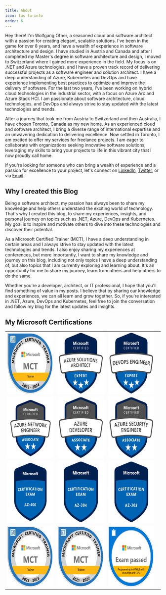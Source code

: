 ```yaml
---
title: About
icon: fas fa-info
order: 6
---
```

Hey there! I'm Wolfgang Ofner, a seasoned cloud and software architect with a passion for creating elegant, scalable solutions. I've been in the game for over 8 years, and have a wealth of experience in software architecture and design. I have studied in Austria and Canada and after I completed my Master's degree in software architecture and design, I moved to Switzerland where I gained more experience in the field. My focus is on .NET and Azure technologies, and I have a proven track record of delivering successful projects as a software engineer and solution architect. I have a deep understanding of Azure, Kubernetes and DevOps and have experience implementing best practices to optimize and improve the delivery of software. For the last two years, I've been working on hybrid cloud technologies in the industrial sector, with a focus on Azure Arc and Azure Stack HCI. I am passionate about software architecture, cloud technologies, and DevOps and always strive to stay updated with the latest technologies and trends.

After a journey that took me from Austria to Switzerland and then Australia, I have chosen Toronto, Canada as my new home. As an experienced cloud and software architect, I bring a diverse range of international expertise and an unwavering dedication to delivering excellence. Now settled in Toronto, I am excited to offer my services for freelance projects. I am eager to collaborate with organizations seeking innovative software solutions, leveraging my skills to bring your projects to life in this vibrant city that I now proudly call home.

 If you're looking for someone who can bring a wealth of experience and a passion for excellence to your project, let's connect on <a href="https://www.linkedin.com/in/wolfgangofner/" target="_blank" rel="noopener">LinkedIn</a>, <a href="https://twitter.com/wolfgang_ofner" target="_blank" rel="noopener">Twitter</a>, or via <a href="mailto:wolfgang@programmingwithwolfgang.com">Email</a> .

## Why I created this Blog

Being a software architect, my passion has always been to share my knowledge and help others understand the exciting world of technology. That's why I created this blog, to share my experiences, insights, and personal journey on topics such as .NET, Azure, DevOps and Kubernetes. My goal is to inspire and motivate others to dive into these technologies and discover their potential.

As a Microsoft Certified Trainer (MCT), I have a deep understanding in certain areas and I always strive to stay updated with the latest technologies and trends. I also enjoy sharing my experiences at conferences, but more importantly, I want to share my knowledge and journey on this blog, including not only topics I have a deep understanding of, but also topics that I am currently exploring and learning about. It's an opportunity for me to share my journey, learn from others and help others to do the same.

Whether you're a developer, architect, or IT professional, I hope that you'll find something of value in my posts. I believe that by sharing our knowledge and experiences, we can all learn and grow together. So, if you're interested in .NET, Azure, DevOps and Kubernetes, feel free to join the conversation and follow my blog for the latest updates and insights.

## My Microsoft Certifications
 
<table class="table-responsive">
   <tbody>
      <tr>
         <td><a href="https://learn.microsoft.com/en-us/certifications/mct-certification" target="_blank" rel="noopener"><img src="/assets/img/author/mct-microsoft-certified-trainer-2024.png" alt="MCT Microsoft Certified Trainer" width="200px" height="200px"></a></td>
         <td><a href="https://learn.microsoft.com/en-us/certifications/azure-solutions-architect/" target="_blank" rel="noopener"><img src="/assets/img/author/azure-solutions-architect-expert.png" alt="Azure Solutions Architect Expert" width="200px" height="200px"></a> </td>         
         <td><a href="https://learn.microsoft.com/en-us/credentials/certifications/devops-engineer/" target="_blank" rel="noopener"><img src="/assets/img/author/microsoft-certified-devops-engineer-expert.png" alt="DevOps Engineer Expert" width="200px" height="200px"></a> </td>
      </tr>
      <tr>
         <td><a href="https://learn.microsoft.com/en-us/credentials/certifications/exams/az-700/" target="_blank" rel="noopener"><img src="/assets/img/author/microsoft-certified-azure-network-engineer.png" alt="Designing and Implementing Microsoft Azure Networking Solutions" width="200px" height="200px"></a> </td>
         <td><a href="https://learn.microsoft.com/en-us/certifications/exams/az-204" target="_blank" rel="noopener"><img src="/assets/img/author/microsoft-certified-azure-developer-associate.png" alt="Developing Solutions for Microsoft Azure" width="200px" height="200px"></a> </td>
         <td><a href="https://learn.microsoft.com/en-us/credentials/certifications/azure-security-engineer/?practice-assessment-type=certification" target="_blank" rel="noopener"><img src="/assets/img/author/microsoft-certified-azure-security-engineer.png" alt="Microsoft Certified Azure Security Engineer" width="200px" height="200px"></a> </td>
      </tr>
       <tr>
         <td><a href="https://learn.microsoft.com/en-us/credentials/certifications/exams/az-400" target="_blank" rel="noopener"><img src="/assets/img/author/exam-az-400.png" alt="Designing and Implementing Microsoft DevOps Solutions" width="200px" height="200px"></a> </td>
         <td><a href="https://learn.microsoft.com/en-us/certifications/exams/az-304" target="_blank" rel="noopener"><img src="/assets/img/author/exam-az-304.png" alt="Microsoft Azure Architect Design" width="200px" height="200px"></a>  </td>  
         <td><a href="https://learn.microsoft.com/en-us/certifications/exams/az-303" target="_blank" rel="noopener"><img src="/assets/img/author/exam-az-303.png" alt="Microsoft Azure Architect Technologies" width="200px" height="200px"></a> </td>         
      </tr>
      <tr>
         <td><a href="https://learn.microsoft.com/en-us/certifications/mct-certification" target="_blank" rel="noopener"><img src="/assets/img/author/mct-microsoft-certified-trainer-2023.png" alt="MCT Microsoft Certified Trainer" width="200px" height="200px"></a> </td> 
         <td><a href="https://learn.microsoft.com/en-us/certifications/mct-certification" target="_blank" rel="noopener"><img src="/assets/img/author/mct-microsoft-certified-trainer-2022.png" alt="MCT Microsoft Certified Trainer" width="200px" height="200px"></a></td>
         <td><a href="https://learn.microsoft.com/en-us/certifications/exams/70-480" target="_blank" rel="noopener"><img src="/assets/img/author/exam-480.png" alt="Azure Solutions Architect Expert" width="200px" height="200px"></a></td>      
      <td></td>
      </tr>
   </tbody>
</table>